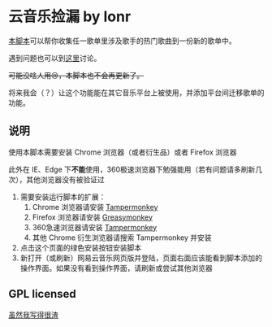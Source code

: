 # 云音乐捡漏 by lonr

[本脚本](https://greasyfork.org/zh-CN/scripts/30234-%E4%BA%91%E9%9F%B3%E4%B9%90%E6%8D%A1%E6%BC%8F)可以帮你收集任一歌单里涉及歌手的热门歌曲到一份新的歌单中。

遇到问题也可以到[这里](http://music.163.com/#/playlist?id=746621854)讨论。

~~可能没啥人用😢，本脚本也不会再更新了。~~

将来我会（？）让这个功能能在其它音乐平台上被使用，并添加平台间迁移歌单的功能。

## 说明

使用本脚本需要安装 Chrome 浏览器（或者衍生品）或者 Firefox 浏览器

此外在 IE、Edge 下**不能**使用，360极速浏览器下勉强能用（若有问题请多刷新几次），其他浏览器没有被验证过

1. 需要安装运行脚本的扩展：
    1. Chrome 浏览器请安装 [Tampermonkey](https://chrome.google.com/webstore/detail/tampermonkey/dhdgffkkebhmkfjojejmpbldmpobfkfo)
    2. Firefox 浏览器请安装 [Greasymonkey](https://addons.mozilla.org/en-US/firefox/addon/greasemonkey/?src=search)
    3. 360急速浏览器请安装 [Tampermonkey](https://ext.chrome.360.cn/webstore/detail/dhdgffkkebhmkfjojejmpbldmpobfkfo)
    4. 其他 Chrome 衍生浏览器请搜索 Tampermonkey 并安装
2. 点击这个页面的绿色安装按钮安装脚本
3. 新打开（或刷新）网易云音乐网页版并登陆，页面右面应该能看到脚本添加的操作界面。如果没有看到操作界面，请刷新或尝试其他浏览器
 
## GPL licensed

[虽然我写得很渣](https://github.com/lonr/jianlou)
